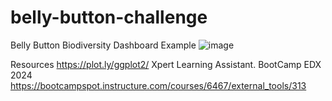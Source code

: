 # belly-button-challenge
Belly Button Biodiversity Dashboard Example ![image](https://github.com/user-attachments/assets/e18ca9da-8eab-470f-8176-bdab2a10fe08)

Resources
https://plot.ly/ggplot2/
Xpert Learning Assistant. BootCamp EDX 2024 https://bootcampspot.instructure.com/courses/6467/external_tools/313
